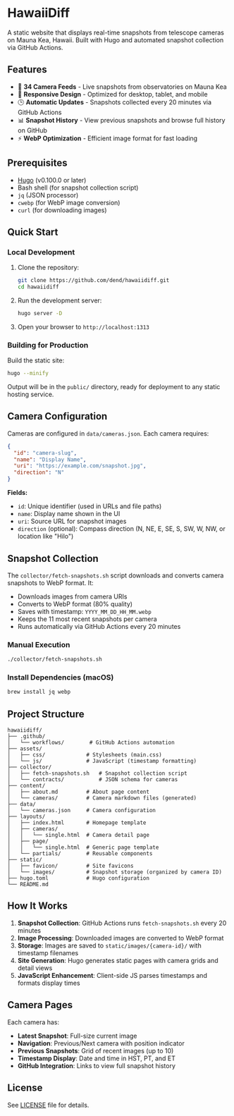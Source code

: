 # HawaiiDiff

A static website that displays real-time snapshots from telescope cameras on Mauna Kea, Hawaii. Built with Hugo and automated snapshot collection via GitHub Actions.

## Features

- 🌋 **34 Camera Feeds** - Live snapshots from observatories on Mauna Kea
- 📱 **Responsive Design** - Optimized for desktop, tablet, and mobile
- 🕒 **Automatic Updates** - Snapshots collected every 20 minutes via GitHub Actions
- 📊 **Snapshot History** - View previous snapshots and browse full history on GitHub
- ⚡ **WebP Optimization** - Efficient image format for fast loading

## Prerequisites

- [Hugo](https://gohugo.io/installation/) (v0.100.0 or later)
- Bash shell (for snapshot collection script)
- `jq` (JSON processor)
- `cwebp` (for WebP image conversion)
- `curl` (for downloading images)

## Quick Start

### Local Development

1. Clone the repository:
   ```bash
   git clone https://github.com/dend/hawaiidiff.git
   cd hawaiidiff
   ```

2. Run the development server:
   ```bash
   hugo server -D
   ```

3. Open your browser to `http://localhost:1313`

### Building for Production

Build the static site:

```bash
hugo --minify
```

Output will be in the `public/` directory, ready for deployment to any static hosting service.

## Camera Configuration

Cameras are configured in `data/cameras.json`. Each camera requires:

```json
{
  "id": "camera-slug",
  "name": "Display Name",
  "uri": "https://example.com/snapshot.jpg",
  "direction": "N"
}
```

**Fields:**
- `id`: Unique identifier (used in URLs and file paths)
- `name`: Display name shown in the UI
- `uri`: Source URL for snapshot images
- `direction` (optional): Compass direction (N, NE, E, SE, S, SW, W, NW, or location like "Hilo")

## Snapshot Collection

The `collector/fetch-snapshots.sh` script downloads and converts camera snapshots to WebP format. It:

- Downloads images from camera URIs
- Converts to WebP format (80% quality)
- Saves with timestamp: `YYYY_MM_DD_HH_MM.webp`
- Keeps the 11 most recent snapshots per camera
- Runs automatically via GitHub Actions every 20 minutes

### Manual Execution

```bash
./collector/fetch-snapshots.sh
```

### Install Dependencies (macOS)

```bash
brew install jq webp
```

## Project Structure

```
hawaiidiff/
├── .github/
│   └── workflows/        # GitHub Actions automation
├── assets/
│   ├── css/             # Stylesheets (main.css)
│   └── js/              # JavaScript (timestamp formatting)
├── collector/
│   ├── fetch-snapshots.sh   # Snapshot collection script
│   └── contracts/           # JSON schema for cameras
├── content/
│   ├── about.md         # About page content
│   └── cameras/         # Camera markdown files (generated)
├── data/
│   └── cameras.json     # Camera configuration
├── layouts/
│   ├── index.html       # Homepage template
│   ├── cameras/
│   │   └── single.html  # Camera detail page
│   ├── page/
│   │   └── single.html  # Generic page template
│   └── partials/        # Reusable components
├── static/
│   ├── favicon/         # Site favicons
│   └── images/          # Snapshot storage (organized by camera ID)
├── hugo.toml            # Hugo configuration
└── README.md
```

## How It Works

1. **Snapshot Collection**: GitHub Actions runs `fetch-snapshots.sh` every 20 minutes
2. **Image Processing**: Downloaded images are converted to WebP format
3. **Storage**: Images are saved to `static/images/{camera-id}/` with timestamp filenames
4. **Site Generation**: Hugo generates static pages with camera grids and detail views
5. **JavaScript Enhancement**: Client-side JS parses timestamps and formats display times

## Camera Pages

Each camera has:
- **Latest Snapshot**: Full-size current image
- **Navigation**: Previous/Next camera with position indicator
- **Previous Snapshots**: Grid of recent images (up to 10)
- **Timestamp Display**: Date and time in HST, PT, and ET
- **GitHub Integration**: Links to view full snapshot history

## License

See [LICENSE](LICENSE) file for details.
